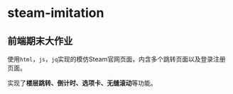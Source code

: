 # steam-imitation
## 前端期末大作业

使用`html`，`js`，`jq`实现的模仿Steam官网页面，内含多个跳转页面以及登录注册页面。

实现了**楼层跳转、倒计时、选项卡、无缝滚动**等功能。



